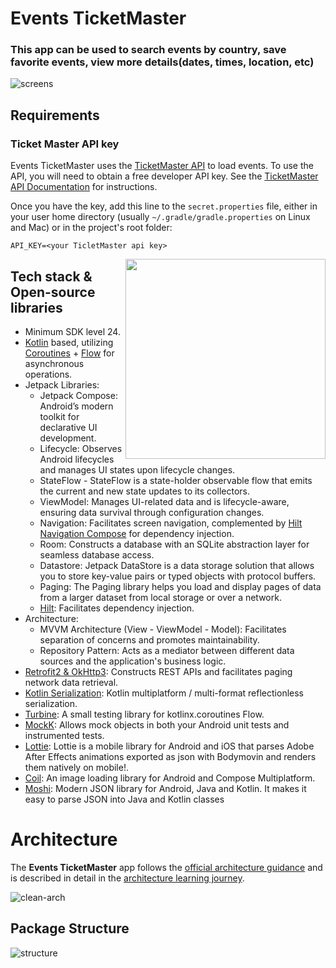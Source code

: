 # Events TicketMaster

### This app can be used to search events by country, save favorite events, view more details(dates, times, location, etc)

![screens](https://github.com/user-attachments/assets/cc8790d6-8cd7-4048-a6f5-c77b68ccdc34)

## Requirements

### Ticket Master API key

Events TicketMaster uses the [TicketMaster API](https://developer.ticketmaster.com/products-and-docs/apis/discovery-api/v2/) to load events. To use the API, you will need to obtain a free developer API key. See the
[TicketMaster API Documentation](https://developer.ticketmaster.com/products-and-docs/apis/getting-started/) for instructions.

Once you have the key, add this line to the `secret.properties` file, either in your user home
directory (usually `~/.gradle/gradle.properties` on Linux and Mac) or in the project's root folder:

```
API_KEY=<your TicletMaster api key>
```

<img src="https://github.com/user-attachments/assets/dc0a3a9d-aa2c-4793-9d93-2cf611b132bc" align="right" width="320"/>

## Tech stack & Open-source libraries
- Minimum SDK level 24.
- [Kotlin](https://kotlinlang.org/) based, utilizing [Coroutines](https://github.com/Kotlin/kotlinx.coroutines) + [Flow](https://kotlin.github.io/kotlinx.coroutines/kotlinx-coroutines-core/kotlinx.coroutines.flow/) for asynchronous operations.
- Jetpack Libraries:
  - Jetpack Compose: Android’s modern toolkit for declarative UI development.
  - Lifecycle: Observes Android lifecycles and manages UI states upon lifecycle changes.
  - StateFlow - StateFlow is a state-holder observable flow that emits the current and new state updates to its collectors.
  - ViewModel: Manages UI-related data and is lifecycle-aware, ensuring data survival through configuration changes.
  - Navigation: Facilitates screen navigation, complemented by [Hilt Navigation Compose](https://developer.android.com/jetpack/compose/libraries#hilt) for dependency injection.
  - Room: Constructs a database with an SQLite abstraction layer for seamless database access.
  - Datastore: Jetpack DataStore is a data storage solution that allows you to store key-value pairs or typed objects with protocol buffers.
  - Paging: The Paging library helps you load and display pages of data from a larger dataset from local storage or over a network.
  - [Hilt](https://dagger.dev/hilt/): Facilitates dependency injection.
- Architecture:
  - MVVM Architecture (View - ViewModel - Model): Facilitates separation of concerns and promotes maintainability.
  - Repository Pattern: Acts as a mediator between different data sources and the application's business logic.
- [Retrofit2 & OkHttp3](https://github.com/square/retrofit): Constructs REST APIs and facilitates paging network data retrieval.
- [Kotlin Serialization](https://github.com/Kotlin/kotlinx.serialization): Kotlin multiplatform / multi-format reflectionless serialization.
- [Turbine](https://github.com/cashapp/turbine): A small testing library for kotlinx.coroutines Flow.
- [MockK](https://github.com/mockk/mockk): Allows mock objects in both your Android unit tests and instrumented tests.
- [Lottie](https://github.com/airbnb/lottie-android): Lottie is a mobile library for Android and iOS that parses Adobe After Effects animations exported as json with Bodymovin and renders them natively on mobile!.
- [Coil](https://github.com/cashapp/turbine): An image loading library for Android and Compose Multiplatform.
- [Moshi](https://github.com/square/moshi): Modern JSON library for Android, Java and Kotlin. It makes it easy to parse JSON into Java and Kotlin classes

# Architecture

The **Events TicketMaster** app follows the
[official architecture guidance](https://developer.android.com/topic/architecture) 
and is described in detail in the
[architecture learning journey](docs/ArchitectureLearningJourney.md).

![clean-arch](https://github.com/user-attachments/assets/572d5f9f-b429-4cbf-b756-189a6fed2887)


## Package Structure
![structure](https://github.com/user-attachments/assets/3569bdcc-2199-4d8a-be93-1c37dbbefd04)




